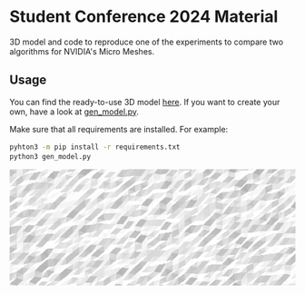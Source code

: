 # Student Conference 2024 Material

3D model and code to reproduce one of the experiments to compare two algorithms for NVIDIA's Micro Meshes.

## Usage

You can find the ready-to-use 3D model [here](noise.obj). If you want to create your own, have a look at [gen_model.py](gen_model.py).

Make sure that all requirements are installed. For example:

```bash
pyhton3 -m pip install -r requirements.txt
python3 gen_model.py
```

![view of the surface object](surface.png)
